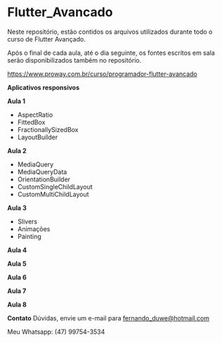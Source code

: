 # Flutter_Avancado
Neste repositório, estão contidos os arquivos utilizados durante todo o curso de Flutter Avançado.

Após o final de cada aula, até o dia seguinte, os fontes escritos em sala serão disponibilizados também no repositório.

https://www.proway.com.br/curso/programador-flutter-avancado

**Aplicativos responsivos**

**Aula 1**
- AspectRatio
- FittedBox
- FractionallySizedBox
- LayoutBuilder


**Aula 2**
- MediaQuery
- MediaQueryData
- OrientationBuilder
- CustomSingleChildLayout
- CustomMultiChildLayout


**Aula 3**
- Slivers
- Animações
- Painting


**Aula 4**


**Aula 5**


**Aula 6**


**Aula 7**


**Aula 8**


**Contato**
Dúvidas, envie um e-mail para fernando_duwe@hotmail.com

Meu Whatsapp: (47) 99754-3534